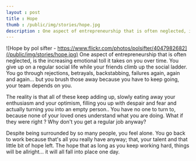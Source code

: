 ```yaml
---
layout : post
title : Hope
thumb : /public/img/stories/hope.jpg
description : One aspect of entrepreneurship that is often neglected, is the increasing emotional toll it takes on you over time. You give up on a regular social life while your friends climb up the social ladder. You go through rejections, betrayals, backstabbing, failures again, again and again... but you brush those away because you have to keep going, your team depends on you.
---
```


![Hope by pol sifter - https://www.flickr.com/photos/polsifter/4047982682](/public/img/stories/hope.jpg)
One aspect of entrepreneurship that is often neglected, is the increasing emotional toll it takes on you over time. You give up on a regular social life while your friends climb up the social ladder. You go through rejections, betrayals, backstabbing, failures again, again and again... but you brush those away because you have to keep going, your team depends on you.


The reality is that all of these keep adding up, slowly eating away your enthusiasm and your optimism, filling you up with despair and fear and actually turning you into an empty person.. You have no one to turn to, because none of your loved ones understand what you are doing. What if they were right ? Why don't you get a regular job anyway?

Despite being surrounded by so many people, you feel alone. You go back to work because that's all you really have anyway; that, your talent and that little bit of hope left. The hope that as long as you keep working hard, things will be allright... it will all fall into place one day.